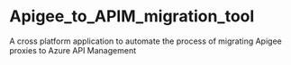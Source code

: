 # Apigee_to_APIM_migration_tool
A cross platform application to automate the process of migrating Apigee proxies to Azure API Management

